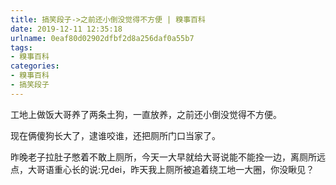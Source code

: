 ```yaml
---
title: 搞笑段子->之前还小倒没觉得不方便 | 糗事百科
date: 2019-12-11 12:35:18
urlname: 0eaf80d02902dfbf2d8a256daf0a55b7
tags: 
- 糗事百科
categories:
- 糗事百科
- 搞笑段子
---
```

工地上做饭大哥养了两条土狗，一直放养，之前还小倒没觉得不方便。

现在俩傻狗长大了，逮谁咬谁，还把厕所门口当家了。

昨晚老子拉肚子憋着不敢上厕所，今天一大早就给大哥说能不能拴一边，离厕所远点，大哥语重心长的说:兄dei，昨天我上厕所被追着绕工地一大圈，你没瞅见？


